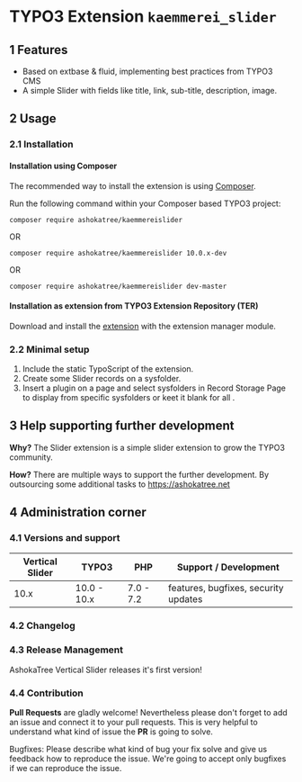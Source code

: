 # TYPO3 Extension `kaemmerei_slider`

## 1 Features

* Based on extbase & fluid, implementing best practices from TYPO3 CMS
* A simple Slider with fields like title, link, sub-title, description, image.

## 2 Usage

### 2.1 Installation

#### Installation using Composer

The recommended way to install the extension is using [Composer][2].

Run the following command within your Composer based TYPO3 project:

```
composer require ashokatree/kaemmereislider
```
OR
```
composer require ashokatree/kaemmereislider 10.0.x-dev
```
OR
```
composer require ashokatree/kaemmereislider dev-master
```

#### Installation as extension from TYPO3 Extension Repository (TER)

Download and install the [extension][3] with the extension manager module.

### 2.2 Minimal setup

1) Include the static TypoScript of the extension.
2) Create some Slider records on a sysfolder.
3) Insert a plugin on a page and select sysfolders in Record Storage Page to display from specific sysfolders or keet it blank for all .

## 3 Help supporting further development

**Why?** The Slider extension is a simple slider extension to grow the TYPO3 community.

**How?**  There are multiple ways to support the further development. By outsourcing some additional tasks to https://ashokatree.net

## 4 Administration corner

### 4.1 Versions and support

| Vertical Slider   | TYPO3       | PHP       | Support / Development                   |
| ----------------- | ----------- | ----------|---------------------------------------- |
| 10.x              | 10.0 - 10.x | 7.0 - 7.2 | features, bugfixes, security updates    |

### 4.2 Changelog

### 4.3 Release Management

AshokaTree Vertical Slider releases it's first version!

### 4.4 Contribution

**Pull Requests** are gladly welcome! Nevertheless please don't forget to add an issue and connect it to your pull requests. This
is very helpful to understand what kind of issue the **PR** is going to solve.

Bugfixes: Please describe what kind of bug your fix solve and give us feedback how to reproduce the issue. We're going
to accept only bugfixes if we can reproduce the issue.


[1]: https://docs.typo3.org/typo3cms/extensions/kaemmerei_slider/
[2]: https://github.com/nirmalyamondal/kaemmerei_slider/
[3]: https://getcomposer.org/
